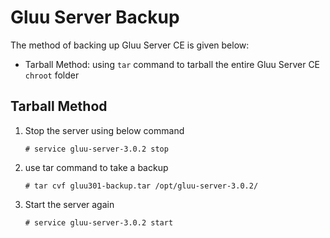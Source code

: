 # Gluu Server Backup

The method of backing up Gluu Server CE is given below:

* Tarball Method: using `tar` command to tarball the entire 
Gluu Server CE `chroot` folder

<!-- * Script Method : using the provided export and 
import scripts to back up ldif of the LDAP. -->

## Tarball Method

1. Stop the server using below command

	`# service gluu-server-3.0.2 stop`
	
2. use tar command to take a backup

	`# tar cvf gluu301-backup.tar /opt/gluu-server-3.0.2/`
	
3. Start the server again

	`# service gluu-server-3.0.2 start`
	
<!--
## Script Method

1. Login to Gluu chroot
	a. # service gluu-server-3.0.2 login
2. Fetch export script from Gluu 
	b. wget https://raw.githubusercontent.com/GluuFederation/community-edition-setup/master/static/scripts/export24.py
3. Change permission of the script
	c. # chmod +x export24.py
4. run the script
	d. # ./export24.py

The export script will generate a directory called  backup_24  which will have all the data backed up from the 
current installation. Check the log file generated in the directory for any errors.
-->
